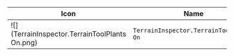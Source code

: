 | Icon | Name | File ID |
| ---  | ---  | ---     |
| ![](TerrainInspector.TerrainToolPlants On.png) | `TerrainInspector.TerrainToolPlants On` | `581467295152286321` |

